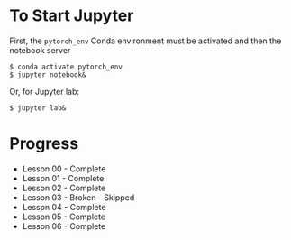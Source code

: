 # To Start Jupyter

First, the `pytorch_env` Conda environment must be activated and then the notebook server

```
$ conda activate pytorch_env
$ jupyter notebook&
```

Or, for Jupyter lab:

```
$ jupyter lab&
```

# Progress

* Lesson 00 - Complete
* Lesson 01 - Complete
* Lesson 02 - Complete
* Lesson 03 - Broken - Skipped
* Lesson 04 - Complete
* Lesson 05 - Complete
* Lesson 06 - Complete